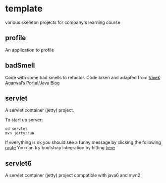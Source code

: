 template
=============

various skeleton projects for company's learning course

profile
-------

An application to profile

badSmell
--------

Code with some bad smells to refactor. Code taken and adapted from [Vivek Agarwal’s Portal/Java Blog](https://vivekagarwal.wordpress.com/2008/06/21/code-smelling-exercise)

servlet
-------

A servlet container (jetty) project.

To start up server:

	cd servlet
	mvn jetty:run 

If everything is ok you should see a funny message by clicking the following [route](http://localhost:8080/try/me) 
You can try bootstrap integration by hitting [here](http://localhost:8080/try/bootstrap)



servlet6
-------

A servlet container (jetty) project compatible with java6 and mvn2
